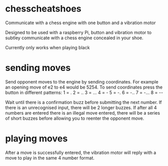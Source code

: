 # chesscheatshoes
Communicate with a chess engine with one button and a vibration motor

Designed to be used with a raspberry Pi, button and vibration motor to subtley communicate with a chess engine concealed in your shoe. 

Currently only works when playing black

# sending moves 
Send opponent moves to the engine by sending coordinates. For example an opening move of e2 to e4 would be 5254. 
To send coordinates press the button in different patterns:
1 = . 
2 = .. 
3 = ...
4 = -
5 = -.
6 = -..
7 = -... 
8 = --

Wait until there is a confirmation buzz before submitting the next number. If there is an unrecognised input, there will be 2 longer buzzes. If after all 4 numbers are entered there is an illegal move entered, there will be a series of short buzzes before allowing you to reenter the opponent move. 

# playing moves
After a move is successfully entered, the vibration motor will reply with a move to play in the same 4 number format. 

